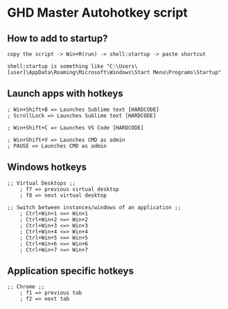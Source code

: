 # GHD Master Autohotkey script
## How to add to startup?
```
copy the script -> Win+R(run) -> shell:startup -> paste shortcut

shell:startup is something like "C:\Users\[user]\AppData\Roaming\Microsoft\Windows\Start Menu\Programs\Startup"
```

## Launch apps with hotkeys

```autohotkey
; Win+Shift+B => Launches Sublime text [HARDCODE]
; ScrollLock => Launches Sublime text [HARDCODE]

; Win+Shift+C => Launches VS Code [HARDCODE]

; Win+Shift+V => Launches CMD as admin
; PAUSE => Launches CMD as admin

```

## Windows hotkeys

```autohotkey
;; Virtual Desktops ;;
    ; f7 => previous virtual desktop
    ; f8 => next virtual desktop

;; Switch between instances/windows of an application ;;
    ; Ctrl+Win+1 <=> Win+1
    ; Ctrl+Win+2 <=> Win+2
    ; Ctrl+Win+3 <=> Win+3
    ; Ctrl+Win+4 <=> Win+4
    ; Ctrl+Win+5 <=> Win+5
    ; Ctrl+Win+6 <=> Win+6
    ; Ctrl+Win+7 <=> Win+7

```

## Application specific hotkeys

```autohotkey
;; Chrome ;;
    ; f1 => previous tab
    ; f2 => next tab
```
